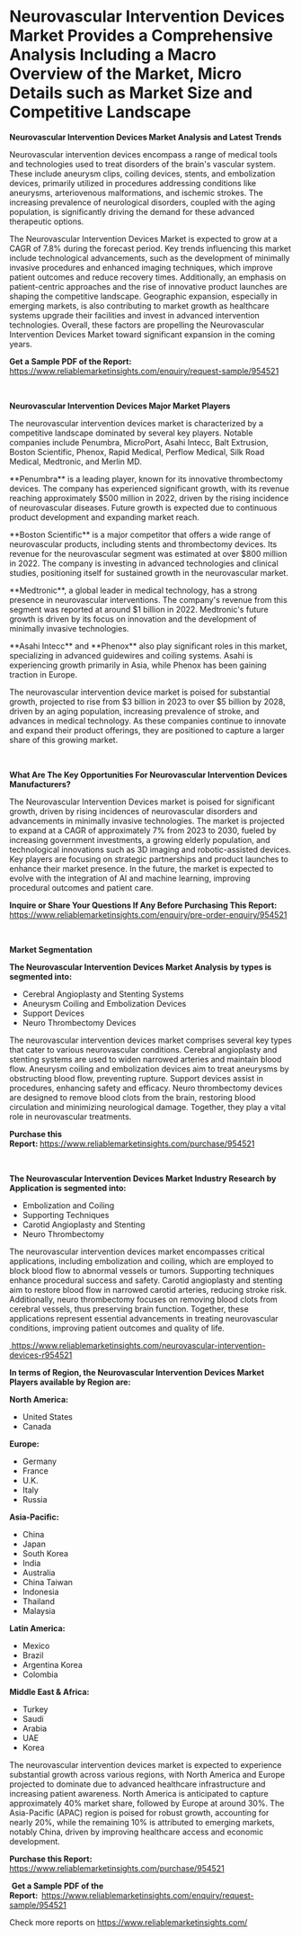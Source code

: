<p><h1>Neurovascular Intervention Devices Market Provides a Comprehensive Analysis Including a Macro Overview of the Market, Micro Details such as Market Size and Competitive Landscape</h1></p><p><strong>Neurovascular Intervention Devices Market Analysis and Latest Trends</strong></p>
<p><p>Neurovascular intervention devices encompass a range of medical tools and technologies used to treat disorders of the brain's vascular system. These include aneurysm clips, coiling devices, stents, and embolization devices, primarily utilized in procedures addressing conditions like aneurysms, arteriovenous malformations, and ischemic strokes. The increasing prevalence of neurological disorders, coupled with the aging population, is significantly driving the demand for these advanced therapeutic options.</p><p>The Neurovascular Intervention Devices Market is expected to grow at a CAGR of 7.8% during the forecast period. Key trends influencing this market include technological advancements, such as the development of minimally invasive procedures and enhanced imaging techniques, which improve patient outcomes and reduce recovery times. Additionally, an emphasis on patient-centric approaches and the rise of innovative product launches are shaping the competitive landscape. Geographic expansion, especially in emerging markets, is also contributing to market growth as healthcare systems upgrade their facilities and invest in advanced intervention technologies. Overall, these factors are propelling the Neurovascular Intervention Devices Market toward significant expansion in the coming years.</p></p>
<p><strong>Get a Sample PDF of the Report:&nbsp;</strong> <a href="https://www.reliablemarketinsights.com/enquiry/request-sample/954521?utm_campaign=2636&utm_medium=2&utm_source=Github&utm_content=ia&utm_term=07032025&utm_id=neurovascular-intervention-devices">https://www.reliablemarketinsights.com/enquiry/request-sample/954521</a></p>
<p>&nbsp;</p>
<p><strong>Neurovascular Intervention Devices Major Market Players</strong></p>
<p><p>The neurovascular intervention devices market is characterized by a competitive landscape dominated by several key players. Notable companies include Penumbra, MicroPort, Asahi Intecc, Balt Extrusion, Boston Scientific, Phenox, Rapid Medical, Perflow Medical, Silk Road Medical, Medtronic, and Merlin MD.</p><p>**Penumbra** is a leading player, known for its innovative thrombectomy devices. The company has experienced significant growth, with its revenue reaching approximately $500 million in 2022, driven by the rising incidence of neurovascular diseases. Future growth is expected due to continuous product development and expanding market reach.</p><p>**Boston Scientific** is a major competitor that offers a wide range of neurovascular products, including stents and thrombectomy devices. Its revenue for the neurovascular segment was estimated at over $800 million in 2022. The company is investing in advanced technologies and clinical studies, positioning itself for sustained growth in the neurovascular market.</p><p>**Medtronic**, a global leader in medical technology, has a strong presence in neurovascular interventions. The company's revenue from this segment was reported at around $1 billion in 2022. Medtronic's future growth is driven by its focus on innovation and the development of minimally invasive technologies.</p><p>**Asahi Intecc** and **Phenox** also play significant roles in this market, specializing in advanced guidewires and coiling systems. Asahi is experiencing growth primarily in Asia, while Phenox has been gaining traction in Europe.</p><p>The neurovascular intervention device market is poised for substantial growth, projected to rise from $3 billion in 2023 to over $5 billion by 2028, driven by an aging population, increasing prevalence of stroke, and advances in medical technology. As these companies continue to innovate and expand their product offerings, they are positioned to capture a larger share of this growing market.</p></p>
<p>&nbsp;</p>
<p><strong>What Are The Key Opportunities For Neurovascular Intervention Devices Manufacturers?</strong></p>
<p><p>The Neurovascular Intervention Devices market is poised for significant growth, driven by rising incidences of neurovascular disorders and advancements in minimally invasive technologies. The market is projected to expand at a CAGR of approximately 7% from 2023 to 2030, fueled by increasing government investments, a growing elderly population, and technological innovations such as 3D imaging and robotic-assisted devices. Key players are focusing on strategic partnerships and product launches to enhance their market presence. In the future, the market is expected to evolve with the integration of AI and machine learning, improving procedural outcomes and patient care.</p></p>
<p><strong>Inquire or Share Your Questions If Any Before Purchasing This Report:</strong> <a href="https://www.reliablemarketinsights.com/enquiry/pre-order-enquiry/954521?utm_campaign=2636&utm_medium=2&utm_source=Github&utm_content=ia&utm_term=07032025&utm_id=neurovascular-intervention-devices">https://www.reliablemarketinsights.com/enquiry/pre-order-enquiry/954521</a></p>
<p>&nbsp;</p>
<p><strong>Market Segmentation</strong></p>
<p><strong>The Neurovascular Intervention Devices Market Analysis by types is segmented into:</strong></p>
<p><ul><li>Cerebral Angioplasty and Stenting Systems</li><li>Aneurysm Coiling and Embolization Devices</li><li>Support Devices</li><li>Neuro Thrombectomy Devices</li></ul></p>
<p><p>The neurovascular intervention devices market comprises several key types that cater to various neurovascular conditions. Cerebral angioplasty and stenting systems are used to widen narrowed arteries and maintain blood flow. Aneurysm coiling and embolization devices aim to treat aneurysms by obstructing blood flow, preventing rupture. Support devices assist in procedures, enhancing safety and efficacy. Neuro thrombectomy devices are designed to remove blood clots from the brain, restoring blood circulation and minimizing neurological damage. Together, they play a vital role in neurovascular treatments.</p></p>
<p><strong>Purchase this Report:&nbsp;</strong><a href="https://www.reliablemarketinsights.com/purchase/954521?utm_campaign=2636&utm_medium=2&utm_source=Github&utm_content=ia&utm_term=07032025&utm_id=neurovascular-intervention-devices">https://www.reliablemarketinsights.com/purchase/954521</a></p>
<p>&nbsp;</p>
<p><strong>The Neurovascular Intervention Devices Market Industry Research by Application is segmented into:</strong></p>
<p><ul><li>Embolization and Coiling</li><li>Supporting Techniques</li><li>Carotid Angioplasty and Stenting</li><li>Neuro Thrombectomy</li></ul></p>
<p><p>The neurovascular intervention devices market encompasses critical applications, including embolization and coiling, which are employed to block blood flow to abnormal vessels or tumors. Supporting techniques enhance procedural success and safety. Carotid angioplasty and stenting aim to restore blood flow in narrowed carotid arteries, reducing stroke risk. Additionally, neuro thrombectomy focuses on removing blood clots from cerebral vessels, thus preserving brain function. Together, these applications represent essential advancements in treating neurovascular conditions, improving patient outcomes and quality of life.</p></p>
<p><a href="https://www.reliablemarketinsights.com/neurovascular-intervention-devices-r954521?utm_campaign=2636&utm_medium=2&utm_source=Github&utm_content=ia&utm_term=07032025&utm_id=neurovascular-intervention-devices">&nbsp;https://www.reliablemarketinsights.com/neurovascular-intervention-devices-r954521</a></p>
<p><strong>In terms of Region, the Neurovascular Intervention Devices Market Players available by Region are:</strong></p>
<p>
    <p> <strong> North America: </strong>
        <ul>
            <li>United States</li>
            <li>Canada</li>
        </ul>
        </p> 
    <p> <strong> Europe: </strong>
        <ul>
            <li>Germany</li>
            <li>France</li>
            <li>U.K.</li>
            <li>Italy</li>
            <li>Russia</li>
        </ul>
        </p> 
    <p> <strong> Asia-Pacific: </strong>
        <ul>
            <li>China</li>
            <li>Japan</li>
            <li>South Korea</li>
            <li>India</li>
            <li>Australia</li>
            <li>China Taiwan</li>
            <li>Indonesia</li>
            <li>Thailand</li>
            <li>Malaysia</li>
        </ul>
        </p> 
    <p> <strong> Latin America: </strong>
        <ul>
            <li>Mexico</li>
            <li>Brazil</li>
            <li>Argentina Korea</li>
            <li>Colombia</li>
        </ul>
        </p> 
    <p> <strong> Middle East & Africa: </strong>
        <ul>
            <li>Turkey</li>
            <li>Saudi</li>
            <li>Arabia</li>
            <li>UAE</li>
            <li>Korea</li>
        </ul>
    </p>
    </p>
<p><p>The neurovascular intervention devices market is expected to experience substantial growth across various regions, with North America and Europe projected to dominate due to advanced healthcare infrastructure and increasing patient awareness. North America is anticipated to capture approximately 40% market share, followed by Europe at around 30%. The Asia-Pacific (APAC) region is poised for robust growth, accounting for nearly 20%, while the remaining 10% is attributed to emerging markets, notably China, driven by improving healthcare access and economic development.</p></p>
<p><strong>Purchase this Report: </strong><a href="https://www.reliablemarketinsights.com/purchase/954521?utm_campaign=2636&utm_medium=2&utm_source=Github&utm_content=ia&utm_term=07032025&utm_id=neurovascular-intervention-devices">https://www.reliablemarketinsights.com/purchase/954521</a></p>
<p>&nbsp;<strong>Get a Sample PDF of the Report:&nbsp;&nbsp;</strong><a href="https://www.reliablemarketinsights.com/enquiry/request-sample/954521?utm_campaign=2636&utm_medium=2&utm_source=Github&utm_content=ia&utm_term=07032025&utm_id=neurovascular-intervention-devices">https://www.reliablemarketinsights.com/enquiry/request-sample/954521</a></p>
<p><strong></strong></p>
<p>Check more reports on <a href="https://www.reliablemarketinsights.com/?utm_campaign=2636&utm_medium=2&utm_source=Github&utm_content=ia&utm_term=07032025&utm_id=neurovascular-intervention-devices">https://www.reliablemarketinsights.com/</a></p>